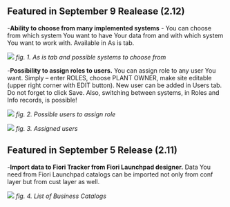 ## Featured in September 9 Realease (2.12)

-**Ability to choose from many implemented systems** - You can choose from which system You want to have Your data from and with which system You want to work with. Available in As is tab. 

![](../res/chose_from_many_systems.png)
*fig. 1. As is tab and possible systems to choose from*

-**Possibility to assign roles to users.** You can assign role to any user You want. Simply – enter ROLES, choose PLANT OWNER, make site editable (upper right corner with EDIT button). New user can be added in Users tab. Do not forget to click Save. Also, switching between systems, in Roles and Info records, is possible! 

![](../res/users_to_assign_role.png)
*fig. 2. Possible users to assign role*

![](../res/assigned_users.png)
*fig. 3. Assigned users*

## Featured in September 5 Release (2.11)

-**Import data to Fiori Tracker from Fiori Launchpad designer.** Data You need from Fiori Launchpad catalogs can be imported not only from conf layer but from cust layer as well. 

![](../res/as_is_import.png)
*fig. 4. List of Business Catalogs*
